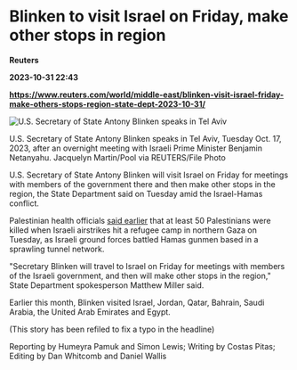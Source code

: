# Blinken to visit Israel on Friday, make other stops in region
**Reuters**

**2023-10-31 22:43**

**https://www.reuters.com/world/middle-east/blinken-visit-israel-friday-make-others-stops-region-state-dept-2023-10-31/**

![U.S. Secretary of State Antony Blinken speaks in Tel Aviv](https://www.reuters.com/resizer/8CFh_gh_6iXMAgmVXDeLnx1m7u0=/1920x0/filters:quality(80)/cloudfront-us-east-2.images.arcpublishing.com/reuters/VLCGUJC47VKGZEMMYXMXH2ACMA.jpg)

U.S. Secretary of State Antony Blinken speaks in Tel Aviv, Tuesday Oct. 17, 2023, after an overnight meeting with Israeli Prime Minister Benjamin Netanyahu. Jacquelyn Martin/Pool via REUTERS/File Photo

U.S. Secretary of State Antony Blinken will visit Israel on Friday for meetings with members of the government there and then make other stops in the region, the State Department said on Tuesday amid the Israel-Hamas conflict.

Palestinian health officials [said earlier](https://www.reuters.com/world/middle-east/hamas-says-it-fires-israeli-troops-pressing-gaza-ground-assault-2023-10-31/) that at least 50 Palestinians were killed when Israeli airstrikes hit a refugee camp in northern Gaza on Tuesday, as Israeli ground forces battled Hamas gunmen based in a sprawling tunnel network.

"Secretary Blinken will travel to Israel on Friday for meetings with members of the Israeli government, and then will make other stops in the region," State Department spokesperson Matthew Miller said.

Earlier this month, Blinken visited Israel, Jordan, Qatar, Bahrain, Saudi Arabia, the United Arab Emirates and Egypt.

(This story has been refiled to fix a typo in the headline)

Reporting by Humeyra Pamuk and Simon Lewis; Writing by Costas Pitas; Editing by Dan Whitcomb and Daniel Wallis